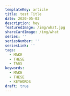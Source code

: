 ```yaml
--- 
templateKey: article
title: test Title
date: 2020-05-03
description: hey
featuredImage: /img/what.jpg
shareCardImage: /img/what
series: ''
seriesNumber: ''
seriesLink: ''
tags:
  - MAKE
  - THESE
  - TAGS
keywords:
  - MAKE
  - THESE
  - KEYWORDS
draft: true 
--- 
```


